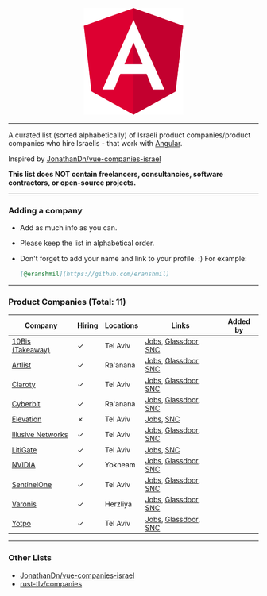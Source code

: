 <div align="center">
  <img src="angular.svg" alt="Angular Logo" />
</div>

---

A curated list (sorted alphabetically) of Israeli product companies/product companies who hire Israelis - that work with [Angular](https://angular.io/).

Inspired by [JonathanDn/vue-companies-israel](https://github.com/JonathanDn/vue-companies-israel)

**This list does NOT contain freelancers, consultancies, software contractors, or open-source projects.**

---

### Adding a company

- Add as much info as you can.
- Please keep the list in alphabetical order.
- Don't forget to add your name and link to your profile. :) For example:

  ```markdown
  [@eranshmil](https://github.com/eranshmil)
  ```

---

### Product Companies (Total: 11)

| Company                                               | Hiring | Locations | Links                                                                                                                                                                                                                               | Added by |
| ----------------------------------------------------- | ------ | --------- | ----------------------------------------------------------------------------------------------------------------------------------------------------------------------------------------------------------------------------------- | -------- |
| [10Bis (Takeaway)](https://www.10bis.co.il)           | ✓      | Tel Aviv  | [Jobs](https://careers.takeaway.com/global/en/c/it-product-jobs), [Glassdoor](https://www.glassdoor.com/Overview/Working-at-10bis-EI_IE656928.11,16.htm), [SNC](https://finder.startupnationcentral.org/company_page/ten-bis)       |
| [Artlist](https://www.artlist.io/)                    | ✓      | Ra'anana  | [Jobs](https://www.comeet.com/jobs/artlist/85.003), [Glassdoor](https://www.glassdoor.com/Overview/Working-at-Artlist-EI_IE3493977.11,18.htm), [SNC](https://finder.startupnationcentral.org/company_page/artilist)                 |
| [Claroty](https://www.claroty.com)                    | ✓      | Tel Aviv  | [Jobs](https://www.comeet.com/jobs/Claroty/F2.004), [Glassdoor](https://www.glassdoor.com/Overview/Working-at-Claroty-EI_IE2534828.11,18.htm), [SNC](https://finder.startupnationcentral.org/company_page/claroty)                  |
| [Cyberbit](https://www.cyberbit.com)                  | ✓      | Ra'anana  | [Jobs](https://www.cyberbit.com/company/careers), [Glassdoor](https://www.glassdoor.com/Overview/Working-at-Cyberbit-EI_IE1423206.11,19.htm), [SNC](https://finder.startupnationcentral.org/company_page/cyberbit)                  |
| [Elevation](https://www.elevation.ac)                 | ✗      | Tel Aviv  | [Jobs](https://www.comeet.com/jobs/elevation/E4.007), [SNC](https://finder.startupnationcentral.org/company_page/elevation)                                                                                                         |
| [Illusive Networks](https://www.illusivenetworks.com) | ✓      | Tel Aviv  | [Jobs](https://www.illusivenetworks.com/company/careers), [Glassdoor](https://www.glassdoor.com/Overview/Working-at-Illusive-Networks-EI_IE1146599.11,28.htm), [SNC](https://finder.startupnationcentral.org/company_page/illusive) |
| [LitiGate](https://www.litigate.ai)                   | ✓      | Tel Aviv  | [Jobs](https://www.litigate.ai/careers), [SNC](https://finder.startupnationcentral.org/company_page/paralegal-ai)                                                                                                                   |
| [NVIDIA](https://www.nvidia.com)                      | ✓      | Yokneam   | [Jobs](https://nvidia.wd5.myworkdayjobs.com/en-US/NVIDIAExternalCareerSite), [Glassdoor](https://www.glassdoor.com/Overview/Working-at-NVIDIA-EI_IE7633.11,17.htm), [SNC](https://finder.startupnationcentral.org/mnc_page/nvidia)  |
| [SentinelOne](https://www.sentinelone.com)            | ✓      | Tel Aviv  | [Jobs](https://www.sentinelone.com/jobs), [Glassdoor](https://www.glassdoor.com/Overview/Working-at-SentinelOne-EI_IE1361978.11,22.htm), [SNC](https://finder.startupnationcentral.org/company_page/sentinelone)                    |
| [Varonis](https://www.varonis.com)                    | ✓      | Herzliya  | [Jobs](https://info.varonis.com/careers), [Glassdoor](https://www.glassdoor.com/Overview/Working-at-Varonis-Systems-EI_IE300225.11,26.htm), [SNC](https://finder.startupnationcentral.org/company_page/varonis)                     |
| [Yotpo](https://www.yotpo.com)                        | ✓      | Tel Aviv  | [Jobs](https://www.yotpo.com/jobs), [Glassdoor](https://www.glassdoor.com/Overview/Working-at-Yotpo-EI_IE860943.11,16.htm), [SNC](https://finder.startupnationcentral.org/company_page/yotpo)                                       |

---

### Other Lists

- [JonathanDn/vue-companies-israel](https://github.com/JonathanDn/vue-companies-israel)
- [rust-tlv/companies](https://github.com/rust-tlv/companies)
